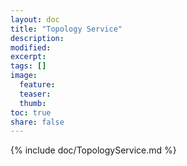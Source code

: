 ```yaml
---
layout: doc
title: "Topology Service"
description:
modified:
excerpt:
tags: []
image:
  feature:
  teaser:
  thumb:
toc: true
share: false
---
```


{% include doc/TopologyService.md %}
